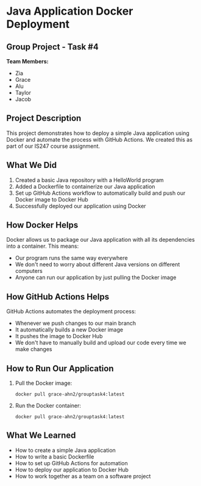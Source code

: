 # Java Application Docker Deployment
## Group Project - Task #4
**Team Members:**
- Zia
- Grace
- Alu
- Taylor
- Jacob

## Project Description

This project demonstrates how to deploy a simple Java application using Docker and automate the process with GitHub Actions. We created this as part of our IS247 course assignment.

## What We Did

1. Created a basic Java repository with a HelloWorld program
2. Added a Dockerfile to containerize our Java application
3. Set up GitHub Actions workflow to automatically build and push our Docker image to Docker Hub
4. Successfully deployed our application using Docker

## How Docker Helps

Docker allows us to package our Java application with all its dependencies into a container. This means:
- Our program runs the same way everywhere
- We don't need to worry about different Java versions on different computers
- Anyone can run our application by just pulling the Docker image

## How GitHub Actions Helps

GitHub Actions automates the deployment process:
- Whenever we push changes to our main branch
- It automatically builds a new Docker image
- It pushes the image to Docker Hub
- We don't have to manually build and upload our code every time we make changes

## How to Run Our Application

1. Pull the Docker image:
   ```
   docker pull grace-ahn2/grouptask4:latest
   ```

2. Run the Docker container:
   ```
   docker pull grace-ahn2/grouptask4:latest
   ```

## What We Learned

- How to create a simple Java application
- How to write a basic Dockerfile
- How to set up GitHub Actions for automation
- How to deploy our application to Docker Hub
- How to work together as a team on a software project
